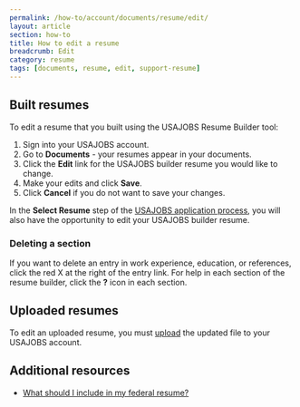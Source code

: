 ```yaml
---
permalink: /how-to/account/documents/resume/edit/
layout: article
section: how-to
title: How to edit a resume
breadcrumb: Edit
category: resume
tags: [documents, resume, edit, support-resume]
---
```


## Built resumes

To edit a resume that you built using the USAJOBS Resume Builder tool:

1.  Sign into your USAJOBS account.
2.  Go to  **Documents** - your resumes appear in your documents.
3.  Click the **Edit** link for the USAJOBS builder resume you would like to change.
4.  Make your edits and click **Save**.
5.  Click **Cancel** if you do not want to save your changes.

In the **Select Resume** step of the [USAJOBS application process](../../../../application/), you will also have the opportunity to edit your USAJOBS builder resume.

### Deleting a section

If you want to delete an entry in work experience, education, or references, click the red X at the right of the entry link. For help in each section of the resume builder, click the **?** icon in each section.

## Uploaded resumes

To edit an uploaded resume, you must [upload](../upload/) the updated file to your USAJOBS account.

## Additional resources

* [What should I include in my federal resume?](../../../../../faq/application/documents/resume/what-to-include/)

